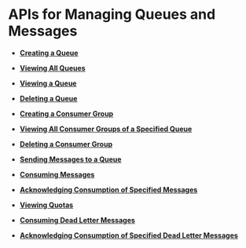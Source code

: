 # APIs for Managing Queues and Messages<a name="EN-US_TOPIC_0128036891"></a>

-   **[Creating a Queue](creating-a-queue.md)**  

-   **[Viewing All Queues](viewing-all-queues.md)**  

-   **[Viewing a Queue](viewing-a-queue.md)**  

-   **[Deleting a Queue](deleting-a-queue.md)**  

-   **[Creating a Consumer Group](creating-a-consumer-group.md)**  

-   **[Viewing All Consumer Groups of a Specified Queue](viewing-all-consumer-groups-of-a-specified-queue.md)**  

-   **[Deleting a Consumer Group](deleting-a-consumer-group.md)**  

-   **[Sending Messages to a Queue](sending-messages-to-a-queue.md)**  

-   **[Consuming Messages](consuming-messages.md)**  

-   **[Acknowledging Consumption of Specified Messages](acknowledging-consumption-of-specified-messages.md)**  

-   **[Viewing Quotas](viewing-quotas.md)**  

-   **[Consuming Dead Letter Messages](consuming-dead-letter-messages.md)**  

-   **[Acknowledging Consumption of Specified Dead Letter Messages](acknowledging-consumption-of-specified-dead-letter-messages.md)**  


